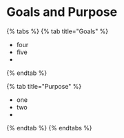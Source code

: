 # Goals and Purpose

{% tabs %}
{% tab title="Goals" %}
* four
* five
*
{% endtab %}

{% tab title="Purpose" %}
* one
* two
*
{% endtab %}
{% endtabs %}
